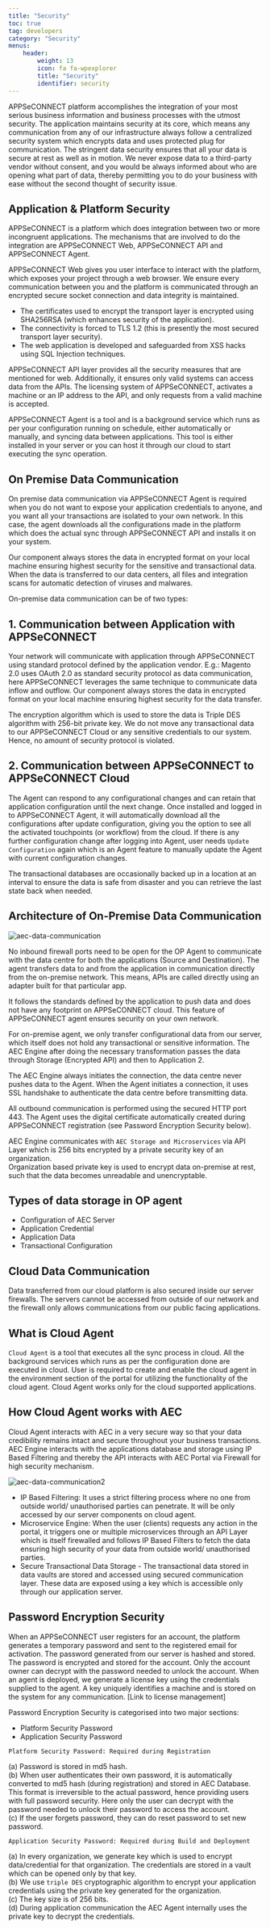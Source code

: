 ```yaml
---
title: "Security"
toc: true
tag: developers
category: "Security"
menus: 
    header:
        weight: 13
        icon: fa fa-wpexplorer
        title: "Security"
        identifier: security
---
```


APPSeCONNECT platform accomplishes the integration of your most serious business information and business processes 
with the utmost security. The application maintains security at its core, which means any communication from any of 
our infrastructure always follow a centralized security system which encrypts data and uses protected plug for 
communication. The stringent data security ensures that all your data is secure at rest as well as in motion. 
We never expose data to a third-party vendor without consent, and you would be always informed about who are 
opening what part of data, thereby permitting you to do your business with ease without the second thought of security 
issue. 

## Application & Platform Security 
APPSeCONNECT is a platform which does integration between two or more incongruent applications. The mechanisms that 
are involved to do the integration are APPSeCONNECT Web, APPSeCONNECT API and APPSeCONNECT Agent. 

APPSeCONNECT Web gives you user interface to interact with the platform, which exposes your project through a 
web browser. We ensure every communication between you and the platform is communicated through an encrypted 
secure socket connection and data integrity is maintained.  

* The certificates used to encrypt the transport layer is encrypted using SHA256RSA (which enhances security of the application). 
* The connectivity is forced to TLS 1.2 (this is presently the most secured transport layer security). 
* The web application is developed and safeguarded from XSS hacks using SQL Injection techniques. 

APPSeCONNECT API layer provides all the security measures that are mentioned for web. Additionally, it ensures only valid systems can access data from the APIs. The licensing system of APPSeCONNECT, activates a machine or an 
IP address to the API, and only requests from a valid machine is accepted.

APPSeCONNECT Agent is a tool and is a background service which runs as per your configuration running on schedule, 
either automatically or manually, and syncing data between applications. This tool is either installed in your server 
or you can host it through our cloud to start executing the sync operation.

## On Premise Data Communication 

On premise data communication via APPSeCONNECT Agent is required when you do not want to expose your application 
credentials to anyone, and you want all your transactions are isolated to your own network.  In this case, the agent 
downloads all the configurations made in the platform which does the actual sync through APPSeCONNECT API and installs
it on your system. 

Our component always stores the data in encrypted format on your local machine ensuring highest security for the
sensitive and transactional data. When the data is transferred to our data centers, all files and integration 
scans for automatic detection of viruses and malwares.  

On-premise data communication can be of two types: 

## 1. Communication between Application with APPSeCONNECT

Your network will communicate with application through APPSeCONNECT using standard protocol defined by the 
application vendor. E.g.: Magento 2.0 uses OAuth 2.0 as standard security protocol as data communication, 
here APPSeCONNECT leverages the same technique to communicate data inflow and outflow. Our component always 
stores the data in encrypted format on your local machine ensuring highest security for the data transfer. 

The encryption algorithm which is used to store the data is Triple DES algorithm with 256-bit private key. 
We do not move any transactional data to our APPSeCONNECT Cloud or any sensitive credentials to our system. 
Hence, no amount of security protocol is violated. 

## 2. Communication between APPSeCONNECT to APPSeCONNECT Cloud

The Agent can respond to any configurational changes and can retain that application configuration until the next 
change.  Once installed and logged in to APPSeCONNECT Agent, it will automatically download all the configurations 
after update configuration, giving you the option to see all the activated touchpoints (or workflow) from the cloud. 
If there is any further configuration change after logging into Agent, user needs `Update Configuration` again which 
is an Agent feature to manually update the Agent with current configuration changes.

The transactional databases are occasionally backed up in a location at an interval to ensure the data is safe from 
disaster and you can retrieve the last state back when needed. 

## Architecture of On-Premise Data Communication 

![aec-data-communication](/staticfiles/licensekey/aec-data-communication.png)    

No inbound firewall ports need to be open for the OP Agent to communicate with the data centre for both the applications 
(Source and Destination). The agent transfers data to and from the application in communication directly from the 
on-premise network. This means, APIs are called directly using an adapter built for that particular app. 

It follows the standards defined by the application to push data and does not have any footprint on APPSeCONNECT cloud.
This feature of APPSeCONNECT agent ensures security on your own network. 

For on-premise agent, we only transfer configurational data from our server, which itself does not hold any 
transactional or sensitive information. The AEC Engine after doing the necessary transformation passes the 
data through Storage (Encrypted API) and then to Application 2.

The AEC Engine always initiates the connection, the data centre never pushes data to the Agent. When the Agent initiates a connection, 
it uses SSL handshake to authenticate the data centre before transmitting data. 

All outbound communication is performed using the secured HTTP port 443. The Agent uses the digital certificate 
automatically created during APPSeCONNECT registration (see Password Encryption Security below).


AEC Engine communicates with `AEC Storage and Microservices` via API Layer which is 256 bits encrypted by a private security key of an organization.  
Organization based private key is used to encrypt data on-premise at rest, such that the data becomes unreadable and unencryptable.

## Types of data storage in OP agent

* Configuration of AEC Server
* Application Credential
* Application Data
* Transactional Configuration

## Cloud Data Communication 

Data transferred from our cloud platform is also secured inside our server firewalls. The servers cannot be accessed 
from outside of our network and the firewall only allows communications from our public facing applications. 

## What is Cloud Agent  

`Cloud Agent` is a tool that executes all the sync process in cloud. All the background services which runs as per the 
configuration done are executed in cloud. User is required to create and enable the cloud agent in the environment 
section of the portal for utilizing the functionality of the cloud agent. Cloud Agent works only for the cloud 
supported applications.

## How Cloud Agent works with AEC

Cloud Agent interacts with AEC in a very secure way so that your data credibility remains intact and secure throughout
 your business transactions. AEC Engine interacts with the applications database and storage using IP Based Filtering
and thereby the API interacts with AEC Portal via Firewall for high security mechanism.
  
![aec-data-communication2](/staticfiles/licensekey/aec-data-communication2.png)  

* IP Based Filtering: It uses a strict filtering process where no one from outside world/ unauthorised parties can penetrate. It will be only accessed by our server components on cloud agent.
* Microservice Engine: When the user (clients) requests any action in the portal, it triggers one or multiple microservices through an API Layer which is itself firewalled and follows IP Based Filters 
  to fetch the data ensuring high security of your data from outside world/ unauthorised parties.
* Secure Transactional Data Storage - The transactional data stored in data vaults are stored and accessed using secured communication layer. These data are exposed using a key which is 
  accessible only through our application server. 

## Password Encryption Security

When an APPSeCONNECT user registers for an account, the platform generates a temporary password 
and sent to the registered email for activation. The password generated from our server is hashed and stored. 
The password is encrypted and stored for the account. Only the account owner can decrypt with the password 
needed to unlock the account. When an agent is deployed, we generate a license key using the credentials supplied 
to the agent. A key uniquely identifies a machine and is stored on the system for any communication. 
[Link to license management]

Password Encryption Security is categorised into two major sections: 

* Platform Security Password 
* Application Security Password
 
`Platform Security Password: Required during Registration`

(a) Password is stored in md5 hash.  
(b) When user authenticates their own password, it is automatically converted to md5 hash (during registration) and stored in AEC Database. 
    This format is irreversible to the actual password, hence providing users with full password security. Here only the user can decrypt 
    with the password needed to unlock their password to access the account.  
(c) If the user forgets password, they can do reset password to set new password.
    
`Application Security Password: Required during Build and Deployment`

(a)	In every organization, we generate key which is used to encrypt data/credential for that organization. The credentials are stored in a vault which can be opened only by that key.  
(b)	We use `triple DES` cryptographic algorithm to encrypt your application credentials using the private key generated for the organization.  
(c)	The key size is of 256 bits.  
(d)	During application communication the AEC Agent internally uses the private key to decrypt the credentials.  
